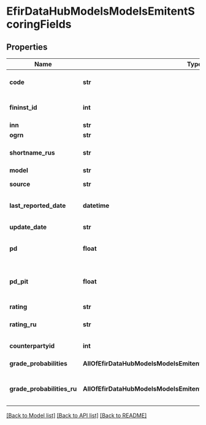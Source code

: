 # EfirDataHubModelsModelsEmitentScoringFields

## Properties
Name | Type | Description | Notes
------------ | ------------- | ------------- | -------------
**code** | **str** | значение Code из запроса (ИНН или ОГРН) | [optional] 
**fininst_id** | **int** | Идентификатор компании в базе Интерфакс | [optional] 
**inn** | **str** | ИНН | [optional] 
**ogrn** | **str** | ОГРН | [optional] 
**shortname_rus** | **str** | Краткое наименование компании | [optional] 
**model** | **str** | Модель расчета | [optional] 
**source** | **str** | База расчета - РСБУ или МСФО | [optional] 
**last_reported_date** | **datetime** | Дата первого присвоения скоринга | [optional] 
**update_date** | **str** | Дата последнего обновления расчета | [optional] 
**pd** | **float** | Вероятность дефолта в процентах | [optional] 
**pd_pit** | **float** | Вероятность дефолта в процентах, откорректированная на дату вызова | [optional] 
**rating** | **str** | Рейтинг | [optional] 
**rating_ru** | **str** | Рейтинг по национальной шкале | [optional] 
**counterpartyid** | **int** | Идентификатор контрагента | [optional] 
**grade_probabilities** | **AllOfEfirDataHubModelsModelsEmitentScoringFieldsGradeProbabilities** | Вероятности попадания в грейд | [optional] 
**grade_probabilities_ru** | **AllOfEfirDataHubModelsModelsEmitentScoringFieldsGradeProbabilitiesRu** | Вероятности попадания в грейды по национальной шкале | [optional] 

[[Back to Model list]](../README.md#documentation-for-models) [[Back to API list]](../README.md#documentation-for-api-endpoints) [[Back to README]](../README.md)

